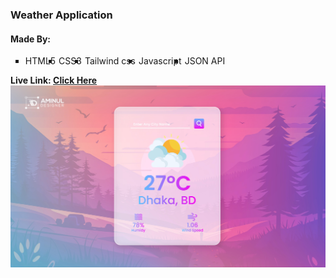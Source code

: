 <h3>Weather Application</h3>
<h4>Made By:</h4>
<ul type="square" style="display:flex; gap:5px;">
  <li>HTML5</li>
  <li>CSS3</li>
  <li>Tailwind css</li>
  <li>Javascript</li>
  <li>JSON API</li>
</ul>
<b>Live Link: <a href="https://mdaminul1024.github.io/weather-application/" target="_blank">Click Here</a></b>

<br>
<img src="weather app.jpg" alt="website demo image">
